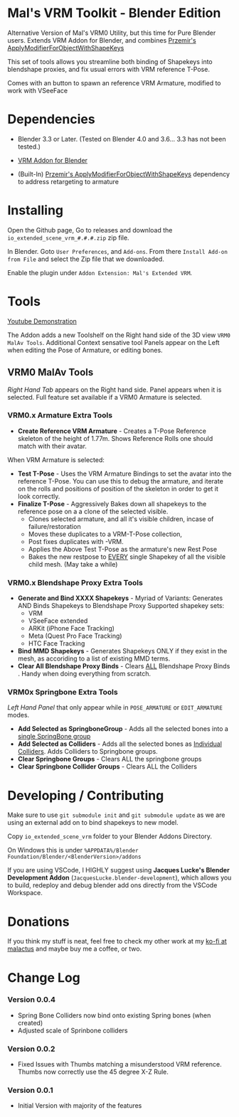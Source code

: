 
# Mal's VRM Toolkit - Blender Edition

Alternative Version of Mal's VRM0 Utility, but this time for Pure Blender users. 
Extends VRM Addon for Blender, and combines [Przemir's ApplyModifierForObjectWithShapeKeys](https://github.com/przemir/ApplyModifierForObjectWithShapeKeys)

This set of tools allows you streamline both binding of Shapekeys into blendshape proxies, and fix usual errors with VRM reference T-Pose.

Comes with an button to spawn an reference VRM Armature, modified to work with VSeeFace


# Dependencies

- Blender 3.3 or Later. (Tested on Blender 4.0 and 3.6... 3.3 has not been tested.)

- [VRM Addon for Blender](https://vrm-addon-for-blender.info/en/)

- (Built-In) [Przemir's ApplyModifierForObjectWithShapeKeys](https://github.com/przemir/ApplyModifierForObjectWithShapeKeys) dependency to address retargeting to armature

# Installing

Open the Github page, Go to releases and download the `io_extended_scene_vrm_#.#.#.zip` zip file. 

In Blender. Goto `User Preferences`, and `Add-ons`. From there `Install Add-on from File` and select the Zip file that we downloaded.

Enable the plugin under `Addon Extension: Mal's Extended VRM`.


# Tools

[Youtube Demonstration](https://www.youtube.com/watch?v=qkvUbljGmYA)


The Addon adds a new Toolshelf on the Right hand side of the 3D view `VRM0 MalAv Tools`. 
Additional Context sensative tool Panels appear on the Left when editing the Pose of Armature, or editing bones.


## **VRM0 MalAv Tools** 
_Right Hand Tab_ appears on the Right hand side. Panel appears when it is selected. Full feature set available if a VRM0 Armature is selected.

### VRM0.x Armature Extra  Tools

- **Create Reference VRM Armature** - Creates a T-Pose Reference skeleton of the height of 1.77m. Shows Reference Rolls one should match with their avatar.

When VRM Armature is selected:
- **Test T-Pose** - Uses the VRM Armature Bindings to set the avatar into the reference T-Pose. You can use this to debug the armature, and iterate on the rolls and positions of position of the skeleton in order to get it look correctly.
- **Finalize T-Pose** - Aggressively Bakes down all shapekeys to the reference pose on a a clone of the selected visible.
    - Clones selected armature, and all it's visible children, incase of failure/restoration
    - Moves these duplicates to a VRM-T-Pose collection, 
    - Post fixes duplicates with -VRM. 
    - Applies the Above Test T-Pose as the armature's new Rest Pose
    - Bakes the new restpose to <ins>EVERY</ins> single Shapekey of all the visible child mesh. (May take a while)


### VRM0.x Blendshape Proxy Extra Tools

- **Generate and Bind XXXX Shapekeys** - Myriad of Variants: Generates AND Binds Shapekeys to Blendshape Proxy
Supported shapekey sets:
    - VRM
    - VSeeFace extended
    - ARKit (iPhone Face Tracking)
    - Meta (Quest Pro Face Tracking)
    - HTC Face Tracking
- **Bind MMD Shapekeys** - Generates Shapekeys ONLY if they exist in the mesh, as accoriding to a list of existing MMD terms.
- **Clear All Blendshape Proxy Binds** - Clears <ins>ALL</ins> Blendshape Proxy Binds . Handy when doing everything from scratch.

### VRM0x Springbone Extra Tools

_Left Hand Panel_ that only appear while in `POSE_ARMATURE` or `EDIT_ARMATURE` modes.

- **Add Selected as SpringboneGroup** - Adds all the selected bones into a <ins>single SpringBone group</ins>
- **Add Selected as Colliders** - Adds all the selected bones as <ins>Individual Colliders</ins>. Adds Colliders to Springbone groups.
- **Clear Springbone Groups** -  Clears ALL the springbone groups 
- **Clear Springbone Collider Groups** -  Clears ALL the Colliders 


# Developing / Contributing

Make sure to use `git submodule init` and `git submodule update` as we are using an external add on to bind shapekeys to new model.

Copy `io_extended_scene_vrm` folder to your Blender Addons Directory. 

On Windows this is under `%APPDATA%/Blender Foundation/Blender/<BlenderVersion>/addons`

If you are using VSCode, I  HIGHLY suggest using **Jacques Lucke's Blender Development Addon** (`JacquesLucke.blender-development`), which allows you to build, redeploy and debug blender add ons directly from the VSCode Workspace.

# Donations

If you think my stuff is neat, feel free to check my other work at my [ko-fi at malactus](https://ko-fi.com/malactus) and maybe buy me a coffee, or two.


# Change Log
### Version 0.0.4
- Spring Bone Colliders now bind onto existing Spring bones (when created)
- Adjusted scale of Sprinbone colliders

### Version 0.0.2
- Fixed Issues with Thumbs matching a misunderstood VRM reference. Thumbs now correctly use the 45 degree X-Z Rule.

### Version 0.0.1
- Initial Version with majority of the features